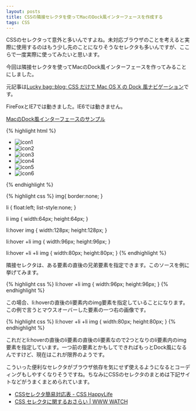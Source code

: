 ```yaml
---
layout: posts
title: CSSの隣接セレクタを使ってMacのDock風インターフェースを作成する
tags: CSS
---
```


CSSのセレクタって意外と多いんですよね。未対応ブラウザのことを考えると実際に使用するのはもう少し先のことになりそうなセレクタも多いんですが、ここらで一度実際に使ってみたいと思います。

今回は隣接セレクタを使ってMacのDock風インターフェースを作ってみることにしました。

元記事は[Lucky bag::blog: CSS だけで Mac OS X の Dock 風ナビゲーション](http://www.lucky-bag.com/archives/2006/03/css-navigation-magnification.html)です。

FireFoxとIE7では動きました。IE6では動きません。

[MacのDock風インターフェースのサンプル](/sample/2007-04-24-211027/index.html)

{% highlight html %}
<ul>
  <li><img src="icon1.png" alt="icon1"/></li>
  <li><img src="icon2.png" alt="icon2"/></li>
  <li><img src="icon3.png" alt="icon3"/></li>
  <li><img src="icon4.png" alt="icon4"/></li>
  <li><img src="icon5.png" alt="icon5"/></li>
  <li><img src="icon6.png" alt="icon6"/></li>
</ul>
{% endhighlight %}

{% highlight css %}
img{
  border:none;
}

li {
  float:left;
  list-style:none;
}

li img {
  width:64px;
  height:64px;
}

li:hover img {
  width:128px;
  height:128px;
}

li:hover +li img {
  width:96px;
  height:96px;
}

li:hover +li +li img {
  width:80px;
  height:80px;
}
{% endhighlight %}

隣接セレクタは、ある要素の直後の兄弟要素を指定できます。このソースを例に挙げてみます。

{% highlight css %}
li:hover +li img {
  width:96px;
  height:96px;
}
{% endhighlight %}

この場合、li:hoverの直後のli要素内のimg要素を指定していることになります。この例で言うとマウスオーバーした要素の一つ右の画像です。

{% highlight css %}
li:hover +li +li img {
  width:80px;
  height:80px;
}
{% endhighlight %}

これだとli:hoverの直後のli要素の直後のli要素なので2つとなりのli要素内のimg要素を指定しています。一つ前の要素とかもしてできればもっとDock風になるんですけど、現在はこれが限界のようです。

こういった便利なセレクタがブラウザ依存を気にせず使えるようになるとコーディングもしやすくなりそうですね。ちなみにCSSのセレクタのまとめは下記サイトなどがうまくまとめられています。

* [CSSセレクタ簡易対応表 - CSS HappyLife](http://css-happylife.com/archives/2007/0416_0013.php)
* [CSS セレクタに関するおさらい | WWW WATCH](http://hyper-text.org/archives/2007/01/css_electors_reference.shtml)
